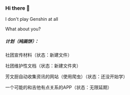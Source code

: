 ### Hi there 👋

I don't play Genshin at all

What about you?

##### 计划（纯画饼）：

社团宣传材料（状态：新建文件）

社团维护性文档（状态：新建文件夹）

芳文厨自动收集资讯的网站（使用爬虫）（状态：还没开始学）

一个可能的和吉他有点关系的APP（状态：无限延期）

<!--
**chaoswindabc/chaoswindabc** is a ✨ _special_ ✨ repository because its `README.md` (this file) appears on your GitHub profile.

Here are some ideas to get you started:

- 🔭 I’m currently working on ...
- 🌱 I’m currently learning ...
- 👯 I’m looking to collaborate on ...
- 🤔 I’m looking for help with ...
- 💬 Ask me about ...
- 📫 How to reach me: ...
- 😄 Pronouns: ...
- ⚡ Fun fact: ...
-->
